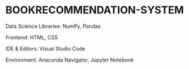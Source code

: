 # BOOKRECOMMENDATION-SYSTEM


Data Science Libraries: NumPy, Pandas

Frontend: HTML, CSS

IDE & Editors: Visual Studio Code

Environment: Anaconda Navigator, Jupyter Notebook
